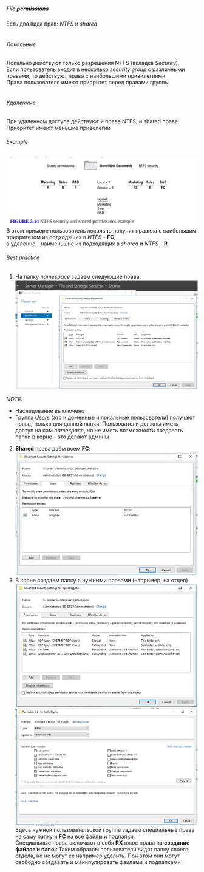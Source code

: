 ##### File permissions
Есть два вида прав: *NTFS* и *shared*  
<br>

###### Локальные
Локально действуют только разрешения NTFS (вкладка *Security*).  
Если пользователь входит в несколько *security group* с различными правами, то действуют права с наибольшими привилегиями  
Права пользователя имеют приоритет перед правами группы  
<br>

###### Удаленные
При удаленном доступе действуют и права NTFS, и shared права. Приоритет имеют меньшие привелегии
<br>

###### Example
![example](../images/file_permissions-example.png)
В этом примере пользователь локально получит правила с наибольшим приоритетом из подходящих в *NTFS* - **FC**,  
а удаленно - наименьшие из подходящих в *shared* и *NTFS* - **R**
<br>

###### Best practice
1. На папку *namespace* задаем следующие права:
![namespace NTFS](../images/namespace-ntfs.png)  

*NOTE:*  
* Наследование выключено
* Группа *Users* (это и доменные и локальные пользователи) получают права, только для данной папки. Пользователи должны иметь доступ на сам *namespace*, но не иметь возможности создавать папки в корне - это делают админы
2. **Shared** права даём всем **FC**:  
![shared permissions](../images/shared_permissions.png)
3. В корне создаем папку с нужными правами (например, на отдел)  
![department folder](../images/dep_dir.png)  
![special usergroup permissions](../images/spec_permissions.png)  
Здесь нужной пользовательской группе задаем специальные права на саму папку и **FC** на все файлы и подпапки.  
Специальные права включают в себя **RX** плюс права на **создание файлов и папок**
Таким образом пользователи видят папку своего отдела, но не могут ее например удалить. При этом они могут свободно создавать и манипулировать файлами и подпапками